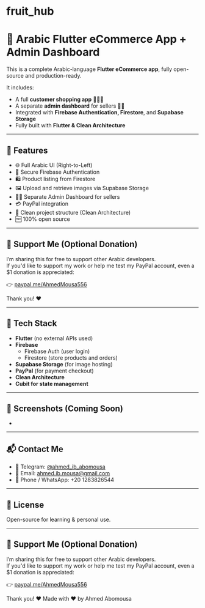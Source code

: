 # fruit_hub
# 🛒 Arabic Flutter eCommerce App + Admin Dashboard

This is a complete Arabic-language **Flutter eCommerce app**, fully open-source and production-ready.

It includes:
- A full **customer shopping app** 🧑‍🤝‍🧑
- A separate **admin dashboard** for sellers 🧑‍💼
- Integrated with **Firebase Authentication, Firestore**, and **Supabase Storage**
- Fully built with **Flutter & Clean Architecture**

---

## 🎯 Features

- 🌐 Full Arabic UI (Right-to-Left)
- 🔐 Secure Firebase Authentication
- 🛍️ Product listing from Firestore
- 🖼 Upload and retrieve images via Supabase Storage
- 🧑‍💼 Separate Admin Dashboard for sellers
- 💳 PayPal integration 
- 🧱 Clean project structure (Clean Architecture)
- 🆓 100% open source

---

## 🙏 Support Me (Optional Donation)

I’m sharing this for free to support other Arabic developers.  
If you'd like to support my work or help me test my PayPal account, even a $1 donation is appreciated:

👉 [paypal.me/AhmedMousa556](https://paypal.me/AhmedMousa556)

Thank you! ❤️

---

## 🧠 Tech Stack

- **Flutter** (no external APIs used)
- **Firebase**
  - Firebase Auth (user login)
  - Firestore (store products and orders)
- **Supabase Storage** (for image hosting)
- **PayPal** (for payment checkout)
- **Clean Architecture**
- **Cubit for state management**

---

## 📸 Screenshots (Coming Soon)

-

---

## 📬 Contact Me

- 💬 Telegram: [@ahmed_ib_abomousa](https://t.me/ahmed_ib_abomousa)
- 📧 Email: ahmed.ib.mousa@gmail.com
- 📱 Phone / WhatsApp: +20 1283826544
---

## 📄 License

Open-source for learning & personal use.  


---
## 🙏 Support Me (Optional Donation)

I’m sharing this for free to support other Arabic developers.  
If you'd like to support my work or help me test my PayPal account, even a $1 donation is appreciated:

👉 [paypal.me/AhmedMousa556](https://paypal.me/AhmedMousa556)

Thank you! ❤️
Made with ❤️ by Ahmed Abomousa


